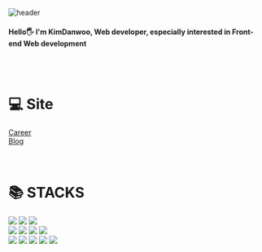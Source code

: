 ![header](https://capsule-render.vercel.app/api?type=waving&color=gradient&height=120&animation=fadeIn&section=header)

<div>
<h4 align=left>Hello🖐 I'm KimDanwoo, Web developer, especially interested in Front-end Web development</h4>
</div>
<br/>
<br/>
<div align=left>
  <h1>💻 Site</h1>
</div>
<div align=left><a  href="https://danwoo-dev.netlify.app/2023-01-01-intro/">Career</a></div>
<div align=left><a  href="https://danwoo-dev.netlify.app/">Blog</a></div>

<br/>
<br/>

<div align=left><h1>📚 STACKS</h1></div>
<div align=left> 
<img src="https://img.shields.io/badge/html5-E34F26?style=for-the-badge&logo=html5&logoColor=white"> 
<img src="https://img.shields.io/badge/css-1572B6?style=for-the-badge&logo=css3&logoColor=white"> 
<img src="https://img.shields.io/badge/Scss-green?style=for-the-badge&logo=Sass&logoColor=CC6699"/>
<br>
<img src="https://img.shields.io/badge/javascript-F7DF1E?style=for-the-badge&logo=javascript&logoColor=black">
<img src="https://img.shields.io/badge/TypeScript-3178C6?style=for-the-badge&logo=TypeScript&logoColor=white"/>
<img src="https://img.shields.io/badge/react-61DAFB?style=for-the-badge&logo=react&logoColor=black"> 
<img src="https://img.shields.io/badge/vue.js-4FC08D?style=for-the-badge&logo=vue.js&logoColor=white">
<br>

<img src="https://img.shields.io/badge/Notion-b4f5bd?style=for-the-badge&logo=Notion&logoColor=black"/>
<img src="https://img.shields.io/badge/GitHub-gray?style=for-the-badge&logo=GitHub&logoColor=black"/>
<img src="https://img.shields.io/badge/Git-blue?style=for-the-badge&logo=Git&logoColor=F05032"/>
<img src="https://img.shields.io/badge/Confluence-gray?style=for-the-badge&logo=Confluence&logoColor=172B4D"/>
<img src="https://img.shields.io/badge/Jira-green?style=for-the-badge&logo=Jira&logoColor=0052CC"/>

</div>
